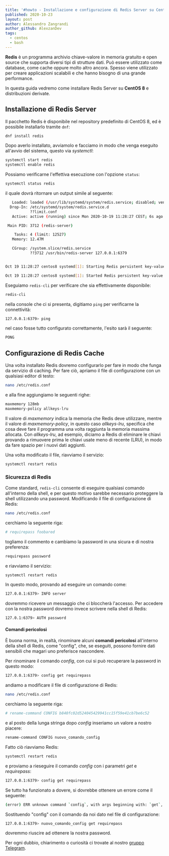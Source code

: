 ```yaml
---
title: '#howto - Installazione e configurazione di Redis Server su CentOS 8 e derivate'
published: 2020-10-23
layout: post
author: Alessandro Zangrandi
author_github: AlexzanDev
tags:
  - centos  
  - bash
---
```

**Redis** è un programma archivio chiave-valore in memoria gratuito e open source che supporta diversi tipi di strutture dati. Può essere utilizzato come database, come cache oppure molto altro ancora. Spesso viene utilizzato per creare applicazioni scalabili e che hanno bisogno di una grande performance.

In questa guida vedremo come installare Redis Server su **CentOS 8** e distribuzioni derivate.

## Installazione di Redis Server

Il pacchetto Redis è disponibile nel repository predefinito di CentOS 8, ed è possibile installarlo tramite `dnf`:

```bash
dnf install redis
```

Dopo averlo installato, avviamolo e facciamo in modo che venga eseguito all'avvio del sistema, questo via *systemctl*:

```bash
systemctl start redis
systemctl enable redis
```

Possiamo verificarne l'effettiva esecuzione con l'opzione `status`:

```bash
systemctl status redis
```

il quale dovrà ritornare un output simile al seguente:

```bash
   Loaded: loaded (/usr/lib/systemd/system/redis.service; disabled; vendor preset: disabled)
  Drop-In: /etc/systemd/system/redis.service.d
           ??limit.conf
   Active: active (running) since Mon 2020-10-19 11:28:27 CEST; 6s ago

 Main PID: 3712 (redis-server)

    Tasks: 4 (limit: 12527)
   Memory: 12.47M

   CGroup: /system.slice/redis.service
           ??3712 /usr/bin/redis-server 127.0.0.1:6379


Oct 19 11:28:27 centos8 systemd[1]: Starting Redis persistent key-value database...

Oct 19 11:28:27 centos8 systemd[1]: Started Redis persistent key-value database.
```

Eseguiamo `redis-cli` per verificare che sia effettivamente disponibile:

```bash
redis-cli
```

nella console che ci si presenta, digitiamo `ping` per verificarne la connettività:

```bash
127.0.0.1:6379> ping
```

nel caso fosse tutto configurato correttamente, l'esito sarà il seguente:

```bash
PONG
```

## Configurazione di Redis Cache

Una volta installato Redis dovremo configurarlo per fare in modo che funga da servizio di caching. Per fare ciò, apriamo il file di configurazione con un qualsiasi editor di testo:

```bash
nano /etc/redis.conf
```

e alla fine aggiungiamo le seguenti righe:

```bash
maxmemory 128mb
maxmemory-policy allkeys-lru
```

Il valore di *maxmemory* indica la memoria che Redis deve utilizzare, mentre il valore di *maxmemory-policy*, in questo caso *allkeys-lru*, specifica che cosa deve fare il programma una volta raggiunta la memoria massima allocata. Con *allkeys-lru*, ad esempio, diciamo a Redis di eliminare le chiavi provando a rimuovere prima le chiavi usate meno di recente (LRU), in modo da fare spazio per i nuovi dati aggiunti.

Una volta modificato il file, riavviamo il servizio:

```bash
systemctl restart redis
```

### Sicurezza di Redis

Come standard, `redis-cli` consente di eseguire qualsiasi comando all'interno della shell, e per questo motivo sarebbe necessario proteggere la shell utilizzando una password. Modificando il file di configurazione di Redis:

```bash
nano /etc/redis.conf
```

cerchiamo la seguente riga:

```bash
# requirepass foobared
```

togliamo il commento e cambiamo la password in una sicura e di nostra preferenza:

```bash
requirepass password
```

e riavviamo il servizio:

```bash
systemctl restart redis
```

In questo modo, provando ad eseguire un comando come:

```bash
127.0.0.1:6379> INFO server

```

dovremmo ricevere un messaggio che ci bloccherà l'accesso. Per accedere con la nostra password dovremo invece scrivere nella shell di Redis:

```bash
127.0.1:6379> AUTH password
```

#### Comandi pericolosi

È buona norma, in realtà, rinominare alcuni **comandi pericolosi** all'interno della shell di Redis, come "config", che, se eseguiti, possono fornire dati sensibili che magari uno preferisce nascondere.

Per rinominare il comando *config*, con cui si può recuperare la password in questo modo:

```bash
127.0.0.1:6379> config get requirepass
```

andiamo a modificare il file di configurazione di Redis:

```bash
nano /etc/redis.conf
```

cerchiamo la seguente riga:

```bash
# rename-command CONFIG b840fc02d524045429941cc15f59e41cb7be6c52
```

e al posto della lunga stringa dopo *config* inseriamo un valore a nostro piacere:

```bash
rename-command CONFIG nuovo_comando_config
```

Fatto ciò riavviamo Redis:

```bash
systemctl restart redis
```

e proviamo a rieseguire il comando *config* con i parametri *get* e *requirepass*:

```bash
127.0.0.1:6379> config get requirepass
```

Se tutto ha funzionato a dovere, si dovrebbe ottenere un errore come il seguente:

```bash
(error) ERR unknown command `config`, with args beginning with: `get`, `requirepass`,

```

Sostituendo "config" con il comando da noi dato nel file di configurazione:

```bash
127.0.0.1:6379> nuovo_comando_config get requirepass
```

dovremmo riuscire ad ottenere la nostra password.



Per ogni dubbio, chiarimento o curiosità ci trovate al nostro [gruppo Telegram](https://t.me/linuxpeople).
